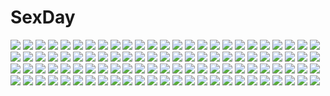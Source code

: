 # SexDay
![](https://konachan.com/image/9039e025fa27f57801a323a550fba207/Konachan.com%20-%2015426%20shirotsume_souwa.jpg)
![](https://konachan.com/image/f395763f71da69232d61a8826d84ccb6/Konachan.com%20-%20280848%20aqua_hair%20ass%20barefoot%20elbow_gloves%20garter%20gloves%20granblue_fantasy%20long_hair%20lyria_%28granblue_fantasy%29%20panties%20sleeping%20underwear%20unosuke.jpg)
![](https://konachan.com/jpeg/7b28e2d845e3ff93201ace7eb6d1c526/Konachan.com%20-%20203911%20aliasing%20animal_ears%20aqua_eyes%20blue_hair%20blush%20braids%20breasts%20camera%20cleavage%20fang%20hewsack%20long_hair%20original%20panties%20socks%20underwear%20upskirt.jpg)
![](https://konachan.com/jpeg/1bcf04f77143b665b19b20f91c63a7e7/Konachan.com%20-%20301008%20brown_eyes%20dabingdan%20fate_grand_order%20fate_%28series%29%20long_hair%20school_uniform%20sei_shounagon_%28fate%29%20twintails%20watermark%20yellow_eyes.jpg)
![](https://konachan.com/jpeg/5163a049d7baa1951f726a352b3ae7b2/Konachan.com%20-%20189429%20animal%20ass%20barefoot%20bed%20blue_eyes%20blue_hair%20bra%20breasts%20cleavage%20dog%20panties%20sairenji_haruna%20scan%20short_hair%20to_love_ru%20topless%20underwear.jpg)
![](https://konachan.com/image/062e42bd518b08d29321582eaef86d61/Konachan.com%20-%2072042%20akiyama_mio%20black_hair%20blush%20brown_hair%20hirasawa_yui%20k-on%21%20microphone%20school_uniform%20wink.jpg)
![](https://konachan.com/image/7ae5735ca776f4b691c952232c3cc2ef/Konachan.com%20-%20187669%20aqua_hair%20blue_eyes%20hatsune_miku%20niwashi_%28yuyu%29%20skirt%20thighhighs%20tie%20twintails%20vocaloid%20wink.jpg)
![](https://konachan.com/jpeg/399bdf7dd138958bee00dc13043fb7bf/Konachan.com%20-%20239778%20blonde_hair%20blush%20breasts%20censored%20clouds%20game_cg%20gray_eyes%20green_eyes%20hulotte%20long_hair%20male%20nipples%20nude%20penis%20short_hair%20sky%20wet%20white_hair.jpg)
![](https://konachan.com/image/dab1fef83bc6681b1c9209dd819b20f9/Konachan.com%20-%20144046%20bow%20jpeg_artifacts%20long_hair%20orange_eyes%20ponytail%20purple_hair%20shimadoriru%20sword%20touhou%20watatsuki_no_yorihime%20weapon.jpg)
![](https://konachan.com/jpeg/b6eac62ade8c8310c005385ca1e58a56/Konachan.com%20-%20254963%20ass%20code_geass%20dark_skin%20elbow_gloves%20gloves%20matsuryuu%20panties%20purple_hair%20thighhighs%20third-party_edit%20underwear%20viletta_nu%20white.jpg)
![](https://konachan.com/image/56fd86f084aa255c79db2aeb60296826/Konachan.com%20-%20164079%202girls%20blue_eyes%20boots%20breasts%20cleavage%20dangan-ronpa%20enoshima_junko%20ikusaba_mukuro%20pimgier%20pink_hair%20ribbons%20school_uniform%20tie%20twintails.jpg)
![](https://konachan.com/jpeg/3758fc00a676a818ac1c695ae3dc070d/Konachan.com%20-%20282983%20ass%20barefoot%20bed%20bikini%20blonde_hair%20blush%20breasts%20brown_eyes%20cleavage%20dark_skin%20idolmaster%20izumi_mei%20long_hair%20phone%20swimsuit%20tdnd-96%20wristwear.jpg)
![](https://konachan.com/image/f3828f84cda32a495ed3c0c7312915d2/Konachan.com%20-%20277881%20ass%20braids%20breasts%20censored%20clan_senki%20headdress%20maid%20nipples%20nude%20penis%20pink_hair%20pokachu%20sex%20short_hair.jpg)
![](https://konachan.com/jpeg/ba457abfc79e5cac50e8f697a0f1284e/Konachan.com%20-%20195285%2000047%20blonde_hair%20blue%20blue_eyes%20boku_wa_tomodachi_ga_sukunai%20breasts%20cleavage%20kashiwazaki_sena%20long_hair%20signed%20skirt%20thighhighs%20third-party_edit.jpg)
![](https://konachan.com/jpeg/011daad2c6deda8e1d435cd64ee3bf56/Konachan.com%20-%20246944%20breasts%20censored%20game_cg%20interheart%20long_hair%20misono_rikka%20nemigi_tsukasa%20nipples%20nude%20pink_hair%20sex%20sideboob%20twintails.jpg)
![](https://konachan.com/image/1dab2e6e115f1126c243da6d970b857e/Konachan.com%20-%20178346%202girls%20alice_margatroid%20barefoot%20blush%20fingering%20headband%20kirisame_marisa%20navel%20non_%28z-art%29%20open_shirt%20orange_hair%20touhou%20white%20yuri.jpg)
![](https://konachan.com/image/383963c851537a2b35f80d6088230145/Konachan.com%20-%2017413%20azuma_hatsumi%20carnelian%20japanese_clothes%20yami_to_boushi_to_hon_no_tabibito.jpg)
![](https://konachan.com/jpeg/3fe0739ba6e659d4fde375da3c81b5aa/Konachan.com%20-%20305796%20animal_ears%20arknights%20boots%20breasts%20bunny_ears%20cape%20drink%20elbow_gloves%20gloves%20gray_eyes%20gray_hair%20long_hair%20pantyhose%20sideboob%20skirt%20thighhighs.jpg)
![](https://konachan.com/jpeg/c8ba064a260434d4967670d961908752/Konachan.com%20-%20306316%20animal_ears%20anus%20barefoot%20bed%20blush%20braids%20breasts%20brown_hair%20cnfs%20fang%20foxgirl%20long_hair%20nipples%20nude%20pussy%20sumire_hina%20tail%20uncensored%20virtuareal.jpg)
![](https://konachan.com/image/6c25d6482a35f1ad6a1ecb0550e981fd/Konachan.com%20-%20166252%20blue_hair%20bow%20brown_eyes%20cirno%20dress%20fairy%20green_hair%20group%20gudabouzu%20navel%20red_eyes%20red_hair%20rumia%20short_hair%20swimsuit%20thighhighs%20touhou%20wings.jpg)
![](https://konachan.com/image/846fccbeef8d9653b3b2b4c149c2bb72/Konachan.com%20-%2047308%20long_hair%20megurine_luka%20pink_hair%20takoluka%20thighhighs%20vocaloid.jpg)
![](https://konachan.com/image/7e6941d6d54f68ae39cf49c504e3c9c6/Konachan.com%20-%20201164%20aqua_hair%20book%20cape%20crown%20dress%20hanchan%20hatsune_miku%20red%20red_eyes%20thighhighs%20twintails%20vocaloid.jpg)
![](https://konachan.com/image/0b078ee8036cd741bbb99bf074bb9936/Konachan.com%20-%20277781%20apron%20blush%20breasts%20chibi%20choker%20cleavage%20demon%20drink%20fang%20gray_hair%20headdress%20horns%20kimono%20long_hair%20maid%20male%20nijisanji%20ponytail%20red_eyes%20skirt%20wink.jpg)
![](https://konachan.com/image/2c402e6b3e8027d63157977995d00665/Konachan.com%20-%20208396%20blonde_hair%20fate_extra%20fate_%28series%29%20koxo-01%20navel%20nero_claudius_%28fate%29%20skirt%20sword%20weapon.jpg)
![](https://konachan.com/jpeg/6dbba054f23171b607ffa5e5e96d21dc/Konachan.com%20-%20210989%20aliasing%20black_hair%20blonde_hair%20blue_eyes%20boots%20brown_hair%20fan%20flowers%20headband%20kimono%20long_hair%20red_eyes%20short_hair%20twintails%20umbrella%20yellow_eyes.jpg)
![](https://konachan.com/image/1602e5eeb41de0d076d95dd176c5339e/Konachan.com%20-%206705%20blue_eyes%20bow%20fuyou_kaede%20hat%20headband%20leaves%20orange_hair%20school_uniform%20shuffle.jpg)
![](https://konachan.com/jpeg/5e387dc851817a982025157edae60c69/Konachan.com%20-%20199478%20ajiriko%20blonde_hair%20bloomers%20drink%20flandre_scarlet%20hat%20red_eyes%20socks%20touhou%20vampire%20wings%20wristwear.jpg)
![](https://konachan.com/image/8192a9b5ad19ac93578f563ad4285976/Konachan.com%20-%2020807%20alphonse_elric%20animal%20cat%20edward_elric%20food%20fullmetal_alchemist%20winry_rockbell.jpg)
![](https://konachan.com/jpeg/bdb20e7893316af57e93758cec767964/Konachan.com%20-%20195265%20aqua_eyes%20aqua_hair%20boots%20guitar%20hatsune_miku%20instrument%20long_hair%20paper%20skirt%20thighhighs%20tie%20twintails%20vocaloid%20yotsuba_%28vidaliu00%29.jpg)
![](https://konachan.com/jpeg/e053cc2a812557674be0c1e44a6aa094/Konachan.com%20-%2034596%20clannad%20close%20fujibayashi_kyou.jpg)
![](https://konachan.com/image/d9fc9589f896d2c956f307e5caf852a3/Konachan.com%20-%20164482%202girls%20barefoot%20brown_hair%20dress%20flowers%20green_eyes%20original%20tears%20urita.jpg)
![](https://konachan.com/jpeg/db2912672dd4930c1d18fe109d296f56/Konachan.com%20-%20204338%20animal_ears%20aqua_eyes%20brioche_d%27arquien%20brown_hair%20dog_days%20doggirl%20esperanza_%28wp%29%20long_hair%20pantyhose%20sword%20tail%20weapon.jpg)
![](https://konachan.com/image/870eafc129a82cbf5eb9e96e86d87fcc/Konachan.com%20-%20245624%20all_male%20fate_apocrypha%20fate_%28series%29%20gray_hair%20jpeg_artifacts%20karna%20logo%20male%20short_hair%20tagme_%28artist%29%20zoom_layer.jpg)
![](https://konachan.com/image/967c5e6321c5e5df2a65b25b253dfa25/Konachan.com%20-%20151649%20and_dokari%20animal_ears%20clouds%20eila_ilmatar_juutilainen%20sky%20strike_witches%20tagme%20tail.jpg)
![](https://konachan.com/image/57141d5e71ceb51fe74462d92dc94771/Konachan.com%20-%20128330%20kami_nomi_zo_shiru_sekai%20nakagawa_kanon.jpg)
![](https://konachan.com/jpeg/768f7efeb3ed6a1b6d3a0372bc40b26d/Konachan.com%20-%20118177%202girls%20blonde_hair%20blue_eyes%20bra%20breasts%20clover_point%20nipples%20open_shirt%20panties%20panty_pull%20red_eyes%20shirt_lift%20thighhighs%20underwear%20yuyi.jpg)
![](https://konachan.com/jpeg/1af4c4afcb0068f28b4e273a174dafdb/Konachan.com%20-%20267157%20animal%20blonde_hair%20building%20dog%20hat%20kagumanikusu%20long_hair%20original%20ponytail.jpg)
![](https://konachan.com/jpeg/89ca5c0f49aa3b2607f7e3659d9b79a2/Konachan.com%20-%20191604%20animal_ears%20brown_hair%20foxgirl%20long_hair%20original%20sukemyon%20tail%20thighhighs.jpg)
![](https://konachan.com/image/7084c97593c22229c83feeb971d4e081/Konachan.com%20-%20165486%20budew%20cherrim%20cherubi%20dento%20gloom%20hoppip%20jumpluff%20maractus%20natane%20oddish%20pansage%20petilil%20pokemon%20roserade%20sunkern%20swadloon%20tangela%20torterra%20turtwig.jpg)
![](https://konachan.com/jpeg/de2bd3dc0362e3d2173092af3e96164a/Konachan.com%20-%20232166%20armor%20bodysuit%20breasts%20fate_grand_order%20fate_%28series%29%20flowers%20fuyuki_%28neigedhiver%29%20headdress%20long_hair%20purple_hair%20red_eyes%20skintight%20spear%20weapon.jpg)
![](https://konachan.com/jpeg/e2f2e72a8900b2dfbc664dfe1470e114/Konachan.com%20-%20203861%20barefoot%20book%20bunny%20computer%20cross%20gabriel_dropout%20gabriel_white_tenma%20halo%20headphones%20long_hair%20necklace%20orange_hair%20ukami.jpg)
![](https://konachan.com/image/78755ce64e6a662f11c1e3cb9d3896c8/Konachan.com%20-%2077485%20flyable_heart%20itou_noiji%20kimi_no_nagori_wa_shizuka_ni_yurete%20school_uniform%20shirasagi_mayuri.jpg)
![](https://konachan.com/image/8014bd77bdc5ef8a9a93ccb676c9034c/Konachan.com%20-%20287456%20anus%20blush%20brown_eyes%20brown_hair%20cian_yo%20condom%20d.va%20fingering%20food%20hat%20long_hair%20mecha%20mechagirl%20navel%20overwatch%20pubic_hair%20pussy%20tears%20uncensored.jpg)
![](https://konachan.com/image/9746f77dfcefe777ca1d13b98fc2d68b/Konachan.com%20-%2017626%20clamp%20hinoto%20x%20x1999.jpg)
![](https://konachan.com/image/8b918e7e6d7269f71d6e3ce081804056/Konachan.com%20-%20284401%202girls%20animal%20azur_lane%20barefoot%20bikini%20bow%20breasts%20bubbles%20choker%20cleavage%20fish%20foxgirl%20jjeono%20long_hair%20navel%20ponytail%20swimsuit%20turtle%20water.jpg)
![](https://konachan.com/image/820e9ba6cb3818a5046cc6163251390c/Konachan.com%20-%2051903%20flandre_scarlet%20touhou%20uki%20vampire.jpg)
![](https://konachan.com/jpeg/dd4130b0c8e8a20923626ec022800ff8/Konachan.com%20-%20266975%202girls%20bow%20bra%20original%20petals%20pool%20school_uniform%20see_through%20sheepd%20shoujo_ai%20underwear%20water%20watermark%20wet.jpg)
![](https://konachan.com/jpeg/e39d42ac7685ea3934507f111d2ec530/Konachan.com%20-%20265416%20blood%20breasts%20censored%20game_cg%20izumi_tsubasu%20long_hair%20niimi_sora%20nipples%20palette%20penis%20purple_eyes%20pussy%20sex%20white_hair.jpg)
![](https://konachan.com/image/029acee38495813405992e48e2aa5e69/Konachan.com%20-%20154352%20all_male%20animal_ears%20black_hair%20catboy%20kanna_%28artist%29%20long_hair%20male.jpg)
![](https://konachan.com/jpeg/5eab4d8ee333c7b1a28f4bec0d0adcb3/Konachan.com%20-%20271112%20bowsette%20breasts%20crown%20dress%20gradient%20horns%20long_hair%20pink_hair%20red_eyes%20shinmai_%28kyata%29%20super_mario_bros%20tail%20underboob%20wristwear.jpg)
![](https://konachan.com/image/1f7847a5ce77bbd530ad40d10b3d4f75/Konachan.com%20-%2054068%20guitar%20instrument%20tagme.jpg)
![](https://konachan.com/image/02d00d0ac36689a4a73902fd0286fb2e/Konachan.com%20-%2050557%20akiyama_mio%20k-on%21%20maid.jpg)
![](https://konachan.com/jpeg/68e0acb7930529b80931d68797907784/Konachan.com%20-%20254472%20animal_ears%20blush%20breasts%20chita_%28ketchup%29%20foxgirl%20japanese_clothes%20long_hair%20miko%20orange_eyes%20original%20petals%20signed%20tail%20white_hair.jpg)
![](https://konachan.com/jpeg/beaaf1d82d90d060442cbed5693d08b5/Konachan.com%20-%20184752%20alcot%20black_hair%20clover_day%27s%20game_cg%20nimura_yuushi%20short_hair%20takakura_anri.jpg)
![](https://konachan.com/jpeg/d5ac4dfcba566facf0c45d63a6da718a/Konachan.com%20-%20150678%20ass%20blush%20brown_hair%20game_cg%20green_eyes%20hinasaki%20panties%20sengoku_hime%20skirt%20thighhighs%20underwear.jpg)
![](https://konachan.com/jpeg/9696299ae0fb92f80fe09028aee19085/Konachan.com%20-%2042992%20amamiya_yuuko%20christmas%20ef%20ef_a_fairy_tale_of_the_two%20ef_a_tale_of_memories%20nanao_naru.jpg)
![](https://konachan.com/image/a104d4ed4e9d31a89f1891546fb4550f/Konachan.com%20-%20119953%20ben-to%20boots%20red_eyes%20school_uniform%20short_hair%20white_hair%20worange%20yarizui_sen.jpg)
![](https://konachan.com/image/16d38e6b6196891e17b11e9599d5fc23/Konachan.com%20-%20174742%20boots%20bow%20brown_eyes%20brown_hair%20building%20glasses%20group%20headband%20hiei_%28kancolle%29%20long_hair%20miko%20pantyhose%20short_hair%20skirt%20thighhighs%20wink.jpg)
![](https://konachan.com/image/14d7433c1d12df7e27cfa45cef943dd8/Konachan.com%20-%20104989%20aqua_eyes%20black_eyes%20black_hair%20blonde_hair%20bow_%28weapon%29%20dress%20glasses%20long_hair%20original%20red_eyes%20selina%20short_hair%20stairs%20tie%20twintails%20weapon.jpg)
![](https://konachan.com/jpeg/ecbb5106836cb7f2f6844897266c9e96/Konachan.com%20-%20181275%20elsword%20eve_%28elsword%29%20long_hair.jpg)
![](https://konachan.com/image/507e87118441fe09943831e840ba2640/Konachan.com%20-%20294576%20aqua_eyes%20blonde_hair%20dress%20flowers%20granblue_fantasy%20jeanne_d%27arc_%28granblue_fantasy%29%20long_hair%20petals%20vienri.jpg)
![](https://konachan.com/jpeg/b6592236c52ba75b623395a25ff55063/Konachan.com%20-%20126475%202girls%20alice_parade%20blue_eyes%20breast_grab%20breasts%20cleavage%20game_cg%20hat%20itou_noiji%20odoodo_funny%20pointed_ears%20red_eyes%20thighhighs%20unisonshift%20yuri.jpg)
![](https://konachan.com/jpeg/616f9d49703c6dd6db0551c5e04a6b5a/Konachan.com%20-%20299922%20brown_hair%20dress%20dsmile%20green_eyes%20leaves%20long_hair%20original%20ribbons%20scan%20twintails.jpg)
![](https://konachan.com/jpeg/4b75ebf47db47d4a359d39fa28bb0df6/Konachan.com%20-%20162803%202girls%20animal_ears%20blonde_hair%20breasts%20catgirl%20cleavage%20gray_hair%20long_hair%20original%20panties%20saeki_touma%20see_through%20tail%20underwear.jpg)
![](https://konachan.com/jpeg/f6d1bad6275ab3e0afd1841de84f7d20/Konachan.com%20-%20173392%20bow%20breasts%20brown_hair%20green_eyes%20gundam_%28series%29%20mobile_suit_gundam%20navel%20nipples%20nude%20ootake_akemi%20pussy%20third-party_edit%20uncensored%20wacchi%20white.jpg)
![](https://konachan.com/jpeg/831b17c929e9d1793da92a7b4db5d0fa/Konachan.com%20-%20162260%20blonde_hair%20blush%20breasts%20dengeki_hime%20long_hair%20nipples%20nude%20rei%20ribbons%20scan%20tagme.jpg)
![](https://konachan.com/jpeg/631b0aaa781ff08b80346fa73675769d/Konachan.com%20-%20302879%20ass%20black_hair%20blush%20flat_chest%20kurokawa_makoto%20love_live%21_school_idol_project%20red_eyes%20school_swimsuit%20swimsuit%20twintails%20yazawa_nico.jpg)
![](https://konachan.com/image/bde5648f5ed8b1766fb029bf41feaa01/Konachan.com%20-%2076588%20megurine_luka%20vocaloid.jpg)
![](https://konachan.com/jpeg/a892bb537dcaeca4d6f55e2552513f8c/Konachan.com%20-%20193453%20alcot%20alcot_honey_comb%20blonde_hair%20blush%20chibana_ryouka%20game_cg%20kimi_no_tonari_de_koishiteru%21%20long_hair%20motomiya_mitsuki%20sleeping.jpg)
![](https://konachan.com/image/e999fe0795855f0f7bd58f48537bf184/Konachan.com%20-%2055260%20all_male%20headphones%20kagamine_len%20male%20vocaloid.jpg)
![](https://konachan.com/jpeg/0e30ea76829f4a0041bb59e468515e25/Konachan.com%20-%20199247%20blush%20braids%20breasts%20choker%20cleavage%20dress%20elbow_gloves%20flowers%20glasses%20gloves%20group%20komi_zumiko%20necklace%20ooi_%28kancolle%29%20rose%20wedding_attire.jpg)
![](https://konachan.com/jpeg/1a8b09d83a4cd103c76e350a95640797/Konachan.com%20-%2094454%20bed%20chikotam%20eden%20game_cg%20loli%20pajamas%20red_eyes%20shion.jpg)
![](https://konachan.com/jpeg/4c1fcc504f6c6587459eb4bc30a3c719/Konachan.com%20-%20132155%20ashikawa_yukino%20game_cg%20giga%20hotchkiss%20marui.jpg)
![](https://konachan.com/image/539796325631830c1b99a5866925df85/Konachan.com%20-%20199663%20atelier_kaguya%20blonde_hair%20blue_eyes%20cheerleader%20chu_x_pet%20long_hair%20skirt%20suzusaki_kotori%20tagme_%28artist%29%20twintails.jpg)
![](https://konachan.com/image/2cbf1a9507789574b597a3c4259dd37c/Konachan.com%20-%20166022%20black_hair%20ponytail%20sandansu%20sarashi%20underwear.jpg)
![](https://konachan.com/image/8784da2813dcfae72a9a7f543d4a6f48/Konachan.com%20-%20230168%20bed%20black_hair%20blush%20breasts%20cleavage%20kurokami_%28kurokaminohito%29%20long_hair%20night%20original%20purple_eyes.jpg)
![](https://konachan.com/image/e1e4a5f0ade30c588f93e0b4c90273b0/Konachan.com%20-%20155932%20autumn%20brown_hair%20deerling%20erika_%28pokemon%29%20forest%20headband%20japanese_clothes%20kimono%20leaves%20pokemon%20red_eyes%20ribero%20short_hair%20stairs%20sunset%20torii%20tree.jpg)
![](https://konachan.com/jpeg/d09aae10665afdabab5558d44cc116b1/Konachan.com%20-%20284610%20blue_eyes%20blush%20braids%20breasts%20escu%3Ade%20game_cg%20green_hair%20ichiyou_moka%20long_hair%20navel%20nipples%20panties%20topless%20underwear%20undressing%20wet.jpg)
![](https://konachan.com/jpeg/2ae3165b45511e5b3129a1d200c25b51/Konachan.com%20-%2069927%20barefoot%20bed%20blonde_hair%20dress%20forget_me_not%20itou_noiji%20kasumi_%28forget_me_not%29%20orange_eyes%20panties%20ribbons%20scan%20underwear.jpg)
![](https://konachan.com/jpeg/f16a060e97b723199d8439f821252031/Konachan.com%20-%20290037%20blanc%20game_cg%20hyperdimension_neptunia%20neptune%20noire%20tsunako.jpg)
![](https://konachan.com/image/662e408eaeecbecb4dadef3edc3c57ed/Konachan.com%20-%2094244%20animal%20bird%20selina%20tagme.jpg)
![](https://konachan.com/image/680225d6b49ecff78092e67918db867a/Konachan.com%20-%207404%20blonde_hair%20blue_eyes%20blush%20clover_hearts%20mikoshiba_rea%20mikoshiba_rio%20nimura_yuushi%20twins%20twintails.jpg)
![](https://konachan.com/image/62266a725429ce287e53cf956f7b3314/Konachan.com%20-%20213458%202girls%20aliasing%20black_hair%20book%20japanese_clothes%20kurokami_%28kurokaminohito%29%20leaves%20long_hair%20miko%20original%20purple_eyes%20short_hair%20shrine%20yellow_eyes.jpg)
![](https://konachan.com/image/cbc5650fff6766fcd418cf7f053bb51f/Konachan.com%20-%20277721%20blonde_hair%20book%20dress%20gosick%20goth-loli%20green_eyes%20headphones%20kawayabug%20lolita_fashion%20long_hair%20smoking%20victorique_de_broix.jpg)
![](https://konachan.com/jpeg/d183aca9435df440ffb9cb88650dc8ae/Konachan.com%20-%20246955%20cc%20code_geass%20green_hair%20long_hair%20transparent%20vector%20yellow_eyes.jpg)
![](https://konachan.com/image/5c1d95ac0e78f103bdf8b9c95dfd6acc/Konachan.com%20-%2068705%20breasts%20cleavage%20coming_x_humming%20hontani_kanae%20naden_ayane%20saga_planets%20school_swimsuit%20swimsuit.jpg)
![](https://konachan.com/jpeg/b9ff50761f6b931d07f57a35536e1071/Konachan.com%20-%20251520%20aqua_eyes%20blush%20gray%20kasumi_%28pokemon%29%20navel%20orange_hair%20pokemon%20ponytail%20short_hair%20shorts%20snowcanvas%20wink.jpg)
![](https://konachan.com/jpeg/fc028e7249e5d2623f6c6ecd94ceeae3/Konachan.com%20-%20140534%20akatsuki_no_goei%20bikini%20blush%20breast_grab%20game_cg%20kanzaki_moe%20long_hair%20swimsuit%20syangrila%20tomose_shunsaku%20water.jpg)
![](https://konachan.com/jpeg/fe3c7997edae2c7c8e7fdd921520e5bf/Konachan.com%20-%20241556%20date_a_live%20dress%20tobiichi_origami%20transparent%20tsunako.jpg)
![](https://konachan.com/image/2133ecc9fb7db23ff16066c42fe382ac/Konachan.com%20-%2019546%20all_male%20glasses%20jin%20male%20samurai_champloo%20sword%20weapon.jpg)
![](https://konachan.com/jpeg/d6e8d8a31e91cbd9975f87e5075bae6b/Konachan.com%20-%20269201%20animal_ears%20ass%20catgirl%20computer%20orange_eyes%20original%20panties%20ponytail%20school_swimsuit%20school_uniform%20swimsuit%20tail%20thighhighs%20tiffy%20underwear%20white.jpg)
![](https://konachan.com/image/f057c1eb3ebf8ba0eda97a6617b9bca5/Konachan.com%20-%2015627%20chii%20chobits%20clamp%20panties%20underwear.jpg)
![](https://konachan.com/jpeg/a68f00e476f933cc6822a3eb5f314f0b/Konachan.com%20-%20289839%20barefoot%20bed%20black_hair%20blush%20long_hair%20moeki_yuuta%20original%20pajamas%20red_eyes%20wink.jpg)
![](https://konachan.com/image/60cc2d24fc91354436c2b0bd4c4614fc/Konachan.com%20-%20136849%20bikini%20blush%20breasts%20cleavage%20cule_zeria%20dakara_boku_wa_h_ga_dekinai%20glasses%20iria%20lisara_restall%20navel%20nyantype%20ookura_mina%20scan%20swimsuit%20underboob.jpg)
![](https://konachan.com/jpeg/a8988a0ca07339af6aa07dd6d165496b/Konachan.com%20-%20274632%20anthropomorphism%20blonde_hair%20blush%20breasts%20kantai_collection%20nude%20nyum%20onsen%20rubber_duck%20signed%20water%20wet%20yuudachi_%28kancolle%29.jpg)
![](https://konachan.com/jpeg/63356628d59e0a750cc1687f29ba79fc/Konachan.com%20-%20273426%20apron%20bandage%20black_hair%20boots%20dress%20fang%20glasses%20gloves%20gray_hair%20group%20headdress%20kurot%20loli%20nurse%20paper%20pink_eyes%20red_eyes%20twintails%20watermark.jpg)
![](https://konachan.com/image/013efa21053e16296c33a9c08a3fc49b/Konachan.com%20-%20249789%20breasts%20cleavage%20japanese_clothes%20limeblock%20long_hair%20no_bra%20original%20ponytail%20red_eyes%20red_hair%20umbrella.jpg)
![](https://konachan.com/jpeg/0a2ce80b5ea1edaf503c1ba1bb0a2098/Konachan.com%20-%20306608%20blue_eyes%20breasts%20dark_skin%20elbow_gloves%20gloves%20gray_hair%20long_hair%20original%20red%20saburou_%28hgmg%29%20spread_legs%20thighhighs%20waifu2x.jpg)
![](https://konachan.com/jpeg/b705e94bdd762520ea55a6df0c148f0f/Konachan.com%20-%20285961%20aliasing%20blonde_hair%20breasts%20brown_eyes%20cleavage%20cropped%20kirihota%20long_hair%20navel%20panties%20short_hair%20thighhighs%20underwear%20undressing%20watermark.jpg)
![](https://konachan.com/image/fedec67582ec81c9b5d5ab085d5be983/Konachan.com%20-%2018528%20pink_hair%20ragnarok_online%20scarf%20shorts.jpg)
